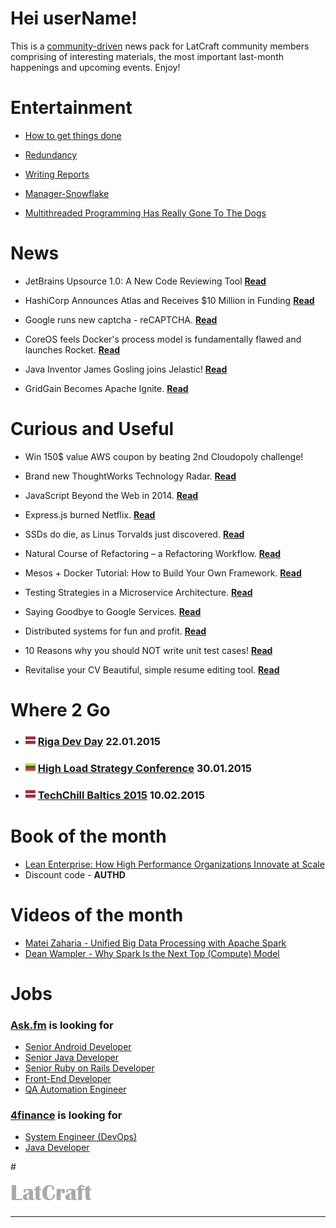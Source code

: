 
# Hei userName!

This is a [community-driven](https://github.com/latcraft/digest) news pack for LatCraft community members comprising of interesting materials, the most important last-month happenings and upcoming events. Enjoy!


# Entertainment 

* [How to get things done](pixies/sideproject.jpg)

* [Redundancy](http://devopsreactions.tumblr.com/post/102352504591/redundancy)

* [Writing Reports](http://devopsreactions.tumblr.com/post/103112947873/writing-reports)

* [Manager-Snowflake](http://www.slideshare.net/SlavaPankratov/ss-535501)

* [Multithreaded Programming Has Really Gone To The Dogs](http://highscalability.com/blog/2014/12/16/multithreaded-programming-has-really-gone-to-the-dogs.html?utm_source=feedburner&utm_medium=twitter&utm_campaign=Feed%3A+HighScalability+%28High+Scalability%29)


# News

* JetBrains Upsource 1.0: A New Code Reviewing Tool [**Read**](http://www.infoq.com/news/2014/12/jetbrains-upsource)

* HashiCorp Announces Atlas and Receives $10 Million in Funding [**Read**](http://www.infoq.com/news/2014/12/hashicorp_atlas)

* Google runs new captcha - reCAPTCHA. [**Read**](https://www.google.com/recaptcha/intro/index.html)

* CoreOS feels Docker's process model is fundamentally flawed and launches Rocket. [**Read**](utm_content=buffer9a56f&utm_medium=social&utm_source=twitter.com&utm_campaign=buffer)

* Java Inventor James Gosling joins Jelastic!
[**Read**](http://jelastic.com/java-rock-stars-james-gosling-bruno-souza-jump-aboard-jelastic-train/)

* GridGain Becomes Apache Ignite. [**Read**](http://www.infoq.com/news/2014/12/gridgain-ignite)



# Curious and Useful

* Win 150$ value AWS coupon by beating 2nd Cloudopoly challenge!

* Brand new ThoughtWorks Technology Radar. [**Read**](http://www.thoughtworks.com/radar)

* JavaScript Beyond the Web in 2014. [**Read**](http://www.sitepoint.com/javascript-beyond-web-2014/)

* Express.js burned Netflix. [**Read**](http://www.infoq.com/news/2014/12/expressjs-burned-netflix)

* SSDs do die, as Linus Torvalds just discovered. [**Read**](http://www.computerworld.com/article/2484998/solid-state-drives/ssds-do-die--as-linus-torvalds-just-discovered.html?page=2)

* Natural Course of Refactoring – a Refactoring Workflow. [**Read**](http://www.infoq.com/articles/natural-course-refactoring)

* Mesos + Docker Tutorial: How to Build Your Own Framework. [**Read**](https://www.voxxed.com/blog/2014/12/mesos-docker-tutorial-how-to-build-your-own-framework/)

* Testing Strategies in a Microservice Architecture. [**Read**](http://martinfowler.com/articles/microservice-testing)

* Saying Goodbye to Google Services. [**Read**](http://danielmiessler.com/blog/saying-goodbye-to-google-services/)

* Distributed systems for fun and profit. [**Read**](http://book.mixu.net/distsys/single-page.html)

* 10 Reasons why you should NOT write unit test cases!
 [**Read**](http://www.javacodegeeks.com/2013/10/10-reasons-why-you-should-not-write-unit-test-cases.html)

* Revitalise your CV Beautiful, simple resume editing tool. [**Read**](http://cvtalize.com)

# Where 2 Go

* ### ![](pixies/lv_flag.png) [Riga Dev Day](http://rigadevday.lv/) 22.01.2015

* ### ![](pixies/lt_flag.png) [High Load Strategy Conference](http://www.highloadstrategy.lt/) 30.01.2015

* ### ![](pixies/lv_flag.png) [TechChill Baltics 2015](http://tcbaltics.com/) 10.02.2015



# Book of the month
* [Lean Enterprise: How High Performance Organizations Innovate at Scale](http://shop.oreilly.com/product/0636920030355.do)
* Discount code - **AUTHD**





# Videos of the month
* [Matei Zaharia  - Unified Big Data Processing with Apache Spark](http://www.infoq.com/presentations/apache-spark-big-data)
* [Dean Wampler - Why Spark Is the Next Top (Compute) Model](http://www.infoq.com/presentations/spark-scala-mapreduce-java)


# Jobs

### [**Ask.fm**](http://ask.fm/) is looking for

- [Senior Android Developer](http://www.likeit.lv/job/askfm/senior-android-developer/3363/?search=ask.fm)
- [Senior Java Developer](http://www.likeit.lv/job/askfm/senior-java-developer/3359/?search=ask.fm)
- [Senior Ruby on Rails Developer](http://www.likeit.lv/job/askfm/senior-ruby-on-rails-developer/3360/?search=ask.fm)
- [Front-End Developer](http://www.likeit.lv/job/askfm/front-end-developer/3361/?search=ask.fm)
- [QA Automation Engineer](http://www.likeit.lv/job/askfm/automation-qa-engineer/3362/?search=ask.fm)

### [**4finance**](http://www.4financeit.com) is looking for
- [System Engineer (DevOps)](https://4finance.recruiterbox.com/jobs/fk0y2a/)
- [Java Developer](https://4finance.recruiterbox.com/jobs/fk0y2g)

#&nbsp;

![](pixies/logo.png)

---